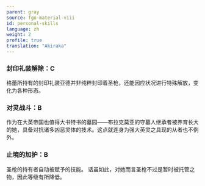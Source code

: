 ```yaml
---
parent: gray
source: fgo-material-viii
id: personal-skills
language: zh
weight: 2
profile: true
translation: "Akiraka"
---
```


### 封印礼装解除：C

格蕾所持有的封印礼装亚德并非纯粹封印着圣枪，还能因应状况进行特殊解放，变化为各种形态。

### 对灵战斗：B

作为在大英帝国也值得大书特书的墓园——布拉克莫亚的守墓人继承者被养育长大的她，具备对抗诸多凶恶灵体的技术。这点就连身为强大英灵之具现的从者也不例外。

### 止境的加护：B

圣枪的持有者自动被赋予的技能。
话虽如此，对她而言圣枪不过是暂时被托管之物，因此等级有所降低。
